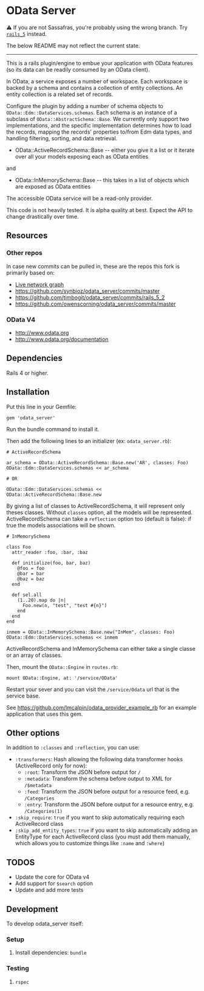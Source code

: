 # OData Server

:warning: If you are not Sassafras, you're probably using the wrong branch.
Try [`rails_5`](https://github.com/sassafrastech/odata_server/tree/rails_5) instead.

The below README may not reflect the current state.

---

This is a rails plugin/engine to embue your application with OData features (so its data can be readily
consumed by an OData client).

In OData, a service exposes a number of workspace. Each workspace is backed by a schema and contains
a collection of entity collections. An entity collection is a related set of records.

Configure the plugin by adding a number of schema objects to `OData::Edm::DataServices.schemas`. Each
schema is an instance of a subclass of `OData::AbstractSchema::Base`. We currently only support two
implementations, and the specific implementation determines how to load the records, mapping the
records' properties to/from Edm data types, and handling filtering, sorting, and data retrieval.

- OData::ActiveRecordSchema::Base -- either you give it a list or it iterate over all your models exposing each as OData entities

and

- OData::InMemorySchema::Base -- this takes in a list of objects which are exposed as OData entities

The accessible OData service will be a read-only provider.

This code is not heavily tested.  It is alpha quality at best. Expect the API to change drastically over time.

## Resources

### Other repos

In case new commits can be pulled in, these are the repos this fork is primarily based on:
- [Live network graph](https://github.com/synbioz/odata_server/network)
- https://github.com/synbioz/odata_server/commits/master
- https://github.com/timbogit/odata_server/commits/rails_5_2
- https://github.com/owenscorning/odata_server/commits/master

### OData V4

* http://www.odata.org
* http://www.odata.org/documentation

## Dependencies

Rails 4 or higher.

## Installation

Put this line in your Gemfile:

```
gem 'odata_server'
```

Run the bundle command to install it.

Then add the following lines to an initializer (ex: `odata_server.rb`):

```
# ActiveRecordSchema

ar_schema = OData::ActiveRecordSchema::Base.new('AR', classes: Foo)
OData::Edm::DataServices.schemas << ar_schema

# OR

OData::Edm::DataServices.schemas << OData::ActiveRecordSchema::Base.new
```

By giving a list of classes to ActiveRecordSchema, it will represent only theses classes. Without `classes` option, all the models will be represented.
ActiveRecordSchema can take a `reflection` option too (default is false): if true the models associations will be shown.

```
# InMemorySchema

class Foo
  attr_reader :foo, :bar, :baz

  def initialize(foo, bar, baz)
    @foo = foo
    @bar = bar
    @baz = baz
  end

  def sel.all
    (1..20).map do |n|
      Foo.new(n, "test", "test #{n}")
    end
  end
end

inmem = OData::InMemorySchema::Base.new("InMem", classes: Foo)
OData::Edm::DataServices.schemas << inmem
```

ActiveRecordSchema and InMemorySchema can either take a single classe or an array of classes.

Then, mount the `OData::Engine` in `routes.rb`:

```
mount OData::Engine, at: '/service/OData'
```

Restart your sever and you can visit the `/service/Odata` url that is the service base.

See https://github.com/lmcalpin/odata_provider_example_rb for an example application that
uses this gem.

## Other options

In addition to `:classes` and `:reflection`, you can use:

- `:transformers`: Hash allowing the following data transformer hooks (ActiveRecord only for now):
    - `:root`: Transform the JSON before output for `/`
    - `:metadata`: Transform the schema before output to XML for `/$metadata`
    - `:feed`: Transform the JSON before output for a resource feed, e.g. `/Categories`
    - `:entry`: Transform the JSON before output for a resource entry, e.g. `/Categories(1)`
- `:skip_require`: `true` if you want to skip automatically requiring each ActiveRecord class
- `:skip_add_entity_types`: `true` if you want to skip automatically adding an EntityType for each ActiveRecord class (you must add them manually, which allows you to customize things like `:name` and `:where`)

## TODOS

* Update the core for OData v4
* Add support for `$search` option
* Update and add more tests

## Development

To develop odata_server itself:

### Setup

1. Install dependencies: `bundle`

### Testing

1. `rspec`
